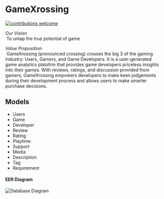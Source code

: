 # GameXrossing #

[![contributions welcome](https://img.shields.io/badge/contributions-welcome-brightgreen.svg?style=flat)](https://github.com/dwyl/esta/issues)

_Our Vision_ </br>
  &nbsp;To untap the true potential of game</br>
  
_Value Proposition_</br>
  &nbsp;GameXrossing (pronounced crossing) crosses the big 3 of the gaming industry: Users, Gamers, and Game Developers. It is a user-generated game analytics platofrm that provides game developers priceless insights into their games.
   With reviews, ratings, and discussion provided from gamers, GameXrossing empowers developers to make keen judgements during their development process and allows users to make smarter purchase decisions.
   
## Models ##
* Users
* Game
* Developer
* Review
* Rating
* Playtime
* Support
* Media
* Description
* Tag
* Requirement
#### EER Diagram
![Database Diagram](https://github.com/nancyyu17/gameCrossing/blob/master/images/GameCrossing_eer.png)
